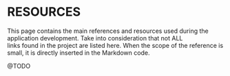 RESOURCES   
==========   
   
This page contains the main references and resources used during the application development. Take into consideration that not ALL   
links found in the project are listed here. When the scope of the reference is small, it is directly inserted in the Markdown code.   
   
@TODO
 